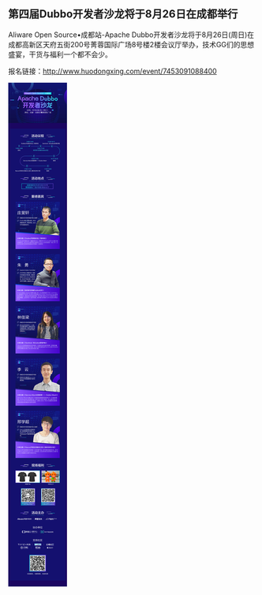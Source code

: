 第四届Dubbo开发者沙龙将于8月26日在成都举行
---

Aliware Open Source•成都站-Apache Dubbo开发者沙龙将于8月26日(周日)在成都高新区天府五街200号菁蓉国际广场8号楼2楼会议厅举办，技术GG们的思想盛宴，干货与福利一个都不会少。

报名链接：http://www.huodongxing.com/event/7453091088400
 
<img src="../../img/blog/dubbo-chengdu-meetup-img.jpg"/>
